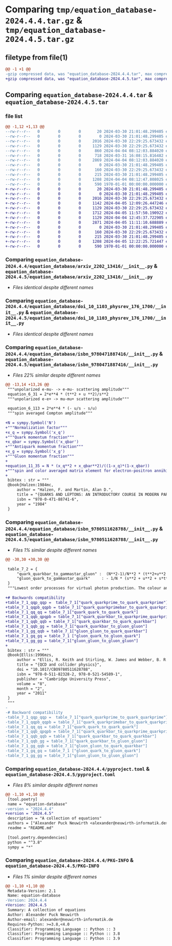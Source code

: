 # Comparing `tmp/equation_database-2024.4.4.tar.gz` & `tmp/equation_database-2024.4.5.tar.gz`

## filetype from file(1)

```diff
@@ -1 +1 @@
-gzip compressed data, was "equation_database-2024.4.4.tar", max compression
+gzip compressed data, was "equation_database-2024.4.5.tar", max compression
```

## Comparing `equation_database-2024.4.4.tar` & `equation_database-2024.4.5.tar`

### file list

```diff
@@ -1,12 +1,13 @@
--rw-r--r--   0        0        0       20 2024-03-30 21:01:48.299405 equation_database-2024.4.4/README.md
--rw-r--r--   0        0        0        0 2024-03-30 21:01:48.299405 equation_database-2024.4.4/equation_database/__init__.py
--rw-r--r--   0        0        0     2016 2024-03-30 22:29:25.673432 equation_database-2024.4.4/equation_database/arxiv_2202_13416/__init__.py
--rw-r--r--   0        0        0     1129 2024-03-30 22:29:25.673432 equation_database-2024.4.4/equation_database/doi_10_1103_physrev_176_1700/__init__.py
--rw-r--r--   0        0        0      860 2024-04-04 08:12:03.884020 equation_database-2024.4.4/equation_database/isbn_9780201483628/__init__.py
--rw-r--r--   0        0        0      718 2024-03-31 16:08:15.816482 equation_database-2024.4.4/equation_database/isbn_9780471887416/__init__.py
--rw-r--r--   0        0        0     2869 2024-04-04 08:12:03.884020 equation_database-2024.4.4/equation_database/isbn_9780511628788/__init__.py
--rw-r--r--   0        0        0        0 2024-03-30 21:01:48.299405 equation_database-2024.4.4/equation_database/util/__init__.py
--rw-r--r--   0        0        0      160 2024-03-30 22:29:25.673432 equation_database-2024.4.4/equation_database/util/parse.py
--rw-r--r--   0        0        0      215 2024-03-30 21:01:48.299405 equation_database-2024.4.4/equation_database/util/test.py
--rw-r--r--   0        0        0     1208 2024-04-04 08:12:47.808025 equation_database-2024.4.4/pyproject.toml
--rw-r--r--   0        0        0      590 1970-01-01 00:00:00.000000 equation_database-2024.4.4/PKG-INFO
+-rw-r--r--   0        0        0       20 2024-03-30 21:01:48.299405 equation_database-2024.4.5/README.md
+-rw-r--r--   0        0        0        0 2024-03-30 21:01:48.299405 equation_database-2024.4.5/equation_database/__init__.py
+-rw-r--r--   0        0        0     2016 2024-03-30 22:29:25.673432 equation_database-2024.4.5/equation_database/arxiv_2202_13416/__init__.py
+-rw-r--r--   0        0        0     1142 2024-04-05 12:09:26.447246 equation_database-2024.4.5/equation_database/doi_10_1103_PhysRevD_16_3251/__init__.py
+-rw-r--r--   0        0        0     1129 2024-03-30 22:29:25.673432 equation_database-2024.4.5/equation_database/doi_10_1103_physrev_176_1700/__init__.py
+-rw-r--r--   0        0        0     1712 2024-04-05 11:57:50.190922 equation_database-2024.4.5/equation_database/isbn_9780201483628/__init__.py
+-rw-r--r--   0        0        0     1129 2024-04-04 12:45:37.722905 equation_database-2024.4.5/equation_database/isbn_9780471887416/__init__.py
+-rw-r--r--   0        0        0     2871 2024-04-05 11:11:10.688889 equation_database-2024.4.5/equation_database/isbn_9780511628788/__init__.py
+-rw-r--r--   0        0        0        0 2024-03-30 21:01:48.299405 equation_database-2024.4.5/equation_database/util/__init__.py
+-rw-r--r--   0        0        0      160 2024-03-30 22:29:25.673432 equation_database-2024.4.5/equation_database/util/parse.py
+-rw-r--r--   0        0        0      215 2024-03-30 21:01:48.299405 equation_database-2024.4.5/equation_database/util/test.py
+-rw-r--r--   0        0        0     1208 2024-04-05 12:22:25.721447 equation_database-2024.4.5/pyproject.toml
+-rw-r--r--   0        0        0      590 1970-01-01 00:00:00.000000 equation_database-2024.4.5/PKG-INFO
```

### Comparing `equation_database-2024.4.4/equation_database/arxiv_2202_13416/__init__.py` & `equation_database-2024.4.5/equation_database/arxiv_2202_13416/__init__.py`

 * *Files identical despite different names*

### Comparing `equation_database-2024.4.4/equation_database/doi_10_1103_physrev_176_1700/__init__.py` & `equation_database-2024.4.5/equation_database/doi_10_1103_physrev_176_1700/__init__.py`

 * *Files identical despite different names*

### Comparing `equation_database-2024.4.4/equation_database/isbn_9780471887416/__init__.py` & `equation_database-2024.4.5/equation_database/isbn_9780471887416/__init__.py`

 * *Files 22% similar despite different names*

```diff
@@ -13,14 +13,26 @@
 """unpolarized e-mu- -> e-mu- scattering amplitude"""
 equation_6_31 = 2*e**4 * (t**2 + u **2)/s**2
 """unpolarized e-e+ -> mu-mu+ scattering amplitude"""
 
 equation_6_113 = 2*e**4 * (- u/s - s/u)
 """spin averaged Compton amplitude"""
 
+N = sympy.Symbol('N')
+"""Normalization factor"""
+x_q = sympy.Symbol('x_q')
+"""Quark momentum fraction"""
+x_qbar = sympy.Symbol('x_qbar')
+"""Antiquark momentum fraction"""
+x_g = sympy.Symbol('x_g')
+"""Gluon momentum fraction"""
+
+equation_11_35 = N * (x_q**2 + x_qbar**2)/((1-x_q)*(1-x_qbar))
+"""spin and color averaged matrix element for electron-positron annihilation into quark-antiquark-gluon final state"""
+
 bibtex : str = """
 @book{Halzen:1984mc,
     author = "Halzen, F. and Martin, Alan D.",
     title = "{QUARKS AND LEPTONS: AN INTRODUCTORY COURSE IN MODERN PARTICLE PHYSICS}",
     isbn = "978-0-471-88741-6",
     year = "1984"
 }
```

### Comparing `equation_database-2024.4.4/equation_database/isbn_9780511628788/__init__.py` & `equation_database-2024.4.5/equation_database/isbn_9780511628788/__init__.py`

 * *Files 1% similar despite different names*

```diff
@@ -30,30 +30,30 @@
 
 table_7_2 = {
     "quark_quarkbar_to_gammastar_gluon" :  (N**2-1)/N**2 * (t**2+u**2 + 2*s * (s+t+u))/(t*u),
     "gluon_quark_to_gammastar_quark"     : - 1/N * (s**2 + u**2 + s*t*(s+t+u)/(s*u)),
 }
 """Lowest order processes for virtual photon production. The colour and spin indices are averaged (summed) over initial (final) states. For a real photon (s +1 + u) = 0 and for SU(3) we have N = 3"""
 
+# Backwards compatibility
+table_7_1_qqp_qqp =  table_7_1["quark_quarkprime_to_quark_quarkprime"]
+table_7_1_qqpb_qqpb = table_7_1["quark_quarkprimebar_to_quark_quarkprimebar"]
+table_7_1_qq_qq = table_7_1["quark_quark_to_quark_quark"]
+table_7_1_qqb_qpqpb = table_7_1["quark_quarkbar_to_quarkprime_quarkprimebar"]
+table_7_1_qqb_qqb = table_7_1["quark_quarkbar_to_quark_quarkbar"]
+table_7_1_qqb_gg = table_7_1["quark_quarkbar_to_gluon_gluon"]
+table_7_1_gg_qqb = table_7_1["gluon_gluon_to_quark_quarkbar"]
+table_7_1_gq_gq = table_7_1 ["gluon_quark_to_gluon_quark"]
+table_7_1_gg_gg = table_7_1["gluon_gluon_to_gluon_gluon"]
+
 bibtex : str = """
 @book{Ellis:1996mzs,
     author = "Ellis, R. Keith and Stirling, W. James and Webber, B. R.",
     title = "{QCD and collider physics}",
     doi = "10.1017/CBO9780511628788",
     isbn = "978-0-511-82328-2, 978-0-521-54589-1",
     publisher = "Cambridge University Press",
     volume = "8",
     month = "2",
     year = "2011"
 }
 """
-
-# Backward compatibility
-table_7_1_qqp_qqp =  table_7_1["quark_quarkprime_to_quark_quarkprime"]
-table_7_1_qqpb_qqpb = table_7_1["quark_quarkprimebar_to_quark_quarkprimebar"]
-table_7_1_qq_qq = table_7_1["quark_quark_to_quark_quark"]
-table_7_1_qqb_qpqpb = table_7_1["quark_quarkbar_to_quarkprime_quarkprimebar"]
-table_7_1_qqb_qqb = table_7_1["quark_quarkbar_to_quark_quarkbar"]
-table_7_1_qqb_gg = table_7_1["quark_quarkbar_to_gluon_gluon"]
-table_7_1_gg_qqb = table_7_1["gluon_gluon_to_quark_quarkbar"]
-table_7_1_gq_gq = table_7_1 ["gluon_quark_to_gluon_quark"]
-table_7_1_gg_gg = table_7_1["gluon_gluon_to_gluon_gluon"]
```

### Comparing `equation_database-2024.4.4/pyproject.toml` & `equation_database-2024.4.5/pyproject.toml`

 * *Files 8% similar despite different names*

```diff
@@ -1,10 +1,10 @@
 [tool.poetry]
 name = "equation-database"
-version = "2024.4.4"
+version = "2024.4.5"
 description = "A collection of equations"
 authors = ["Alexander Puck Neuwirth <alexander@neuwirth-informatik.de>"]
 readme = "README.md"
 
 [tool.poetry.dependencies]
 python = "^3.8"
 sympy = "*"
```

### Comparing `equation_database-2024.4.4/PKG-INFO` & `equation_database-2024.4.5/PKG-INFO`

 * *Files 1% similar despite different names*

```diff
@@ -1,10 +1,10 @@
 Metadata-Version: 2.1
 Name: equation-database
-Version: 2024.4.4
+Version: 2024.4.5
 Summary: A collection of equations
 Author: Alexander Puck Neuwirth
 Author-email: alexander@neuwirth-informatik.de
 Requires-Python: >=3.8,<4.0
 Classifier: Programming Language :: Python :: 3
 Classifier: Programming Language :: Python :: 3.8
 Classifier: Programming Language :: Python :: 3.9
```

